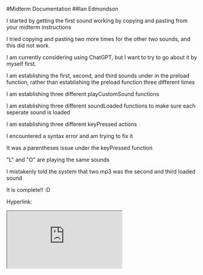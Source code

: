 #Midterm Documentation
##Ian Edmondson


I started by getting the first sound working by copying and pasting from your midterm instructions

I tried copying and pasting two more times for the other two sounds, and this did not work.

I am currently considering using ChatGPT, but I want to try to go about it by myself first.

I am establishing the first, second, and third sounds under in the preload function, rather than establishing the preload function three different times

I am establishing three different playCustomSound functions

I am establishing three different soundLoaded functions to make sure each seperate sound is loaded

I am establishing three different keyPressed actions

I encountered a syntax error and am trying to fix it

It was a parentheses issue under the keyPressed function

"L" and "O" are playing the same sounds

I mistakenly told the system that two.mp3 was the second and third loaded sound

It is complete!! :D

Hyperlink:
<iframe src="https://editor.p5js.org/thejameseast/full/Owqx9W7bD"></iframe>
